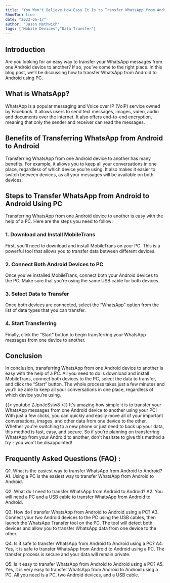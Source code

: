 ```yaml
---
title: "You Won't Believe How Easy It Is to Transfer WhatsApp from Android to Android Using PC!"
ShowToc: true 
date: "2023-06-17"
author: "Jason Mathwich" 
tags: ["Mobile Devices","Data Transfer"]
---
```

## Introduction

Are you looking for an easy way to transfer your WhatsApp messages from one Android device to another? If so, you’ve come to the right place. In this blog post, we’ll be discussing how to transfer WhatsApp from Android to Android using PC.

## What is WhatsApp?

WhatsApp is a popular messaging and Voice over IP (VoIP) service owned by Facebook. It allows users to send text messages, images, video, audio and documents over the internet. It also offers end-to-end encryption, meaning that only the sender and receiver can read the messages.

## Benefits of Transferring WhatsApp from Android to Android

Transferring WhatsApp from one Android device to another has many benefits. For example, it allows you to keep all your conversations in one place, regardless of which device you’re using. It also makes it easier to switch between devices, as all your messages will be available on both devices.

## Steps to Transfer WhatsApp from Android to Android Using PC

Transferring WhatsApp from one Android device to another is easy with the help of a PC. Here are the steps you need to follow:

### 1. Download and Install MobileTrans

First, you’ll need to download and install MobileTrans on your PC. This is a powerful tool that allows you to transfer data between different devices.

### 2. Connect Both Android Devices to PC

Once you’ve installed MobileTrans, connect both your Android devices to the PC. Make sure that you’re using the same USB cable for both devices.

### 3. Select Data to Transfer

Once both devices are connected, select the “WhatsApp” option from the list of data types that you can transfer.

### 4. Start Transferring

Finally, click the “Start” button to begin transferring your WhatsApp messages from one device to another.

## Conclusion

In conclusion, transferring WhatsApp from one Android device to another is easy with the help of a PC. All you need to do is download and install MobileTrans, connect both devices to the PC, select the data to transfer, and click the “Start” button. The whole process takes just a few minutes and you’ll be able to keep all your conversations in one place, regardless of which device you’re using.

{{< youtube ZJpnJeSslw8 >}} 
It's amazing how simple it is to transfer your WhatsApp messages from one Android device to another using your PC! With just a few clicks, you can quickly and easily move all of your important conversations, images, and other data from one device to the other. Whether you're switching to a new phone or just need to back up your data, this method is fast, easy, and secure. So if you're planning on transferring WhatsApp from your Android to another, don't hesitate to give this method a try - you won't be disappointed!

## Frequently Asked Questions (FAQ) :
Q1. What is the easiest way to transfer WhatsApp from Android to Android? 
A1. Using a PC is the easiest way to transfer WhatsApp from Android to Android. 

Q2. What do I need to transfer WhatsApp from Android to Android? 
A2. You will need a PC and a USB cable to transfer WhatsApp from Android to Android. 

Q3. How do I transfer WhatsApp from Android to Android using a PC? 
A3. Connect your two Android devices to the PC using the USB cables, then launch the WhatsApp Transfer tool on the PC. The tool will detect both devices and allow you to transfer WhatsApp data from one device to the other. 

Q4. Is it safe to transfer WhatsApp from Android to Android using a PC? 
A4. Yes, it is safe to transfer WhatsApp from Android to Android using a PC. The transfer process is secure and your data will remain private. 

Q5. Is it easy to transfer WhatsApp from Android to Android using a PC? 
A5. Yes, it is very easy to transfer WhatsApp from Android to Android using a PC. All you need is a PC, two Android devices, and a USB cable.


